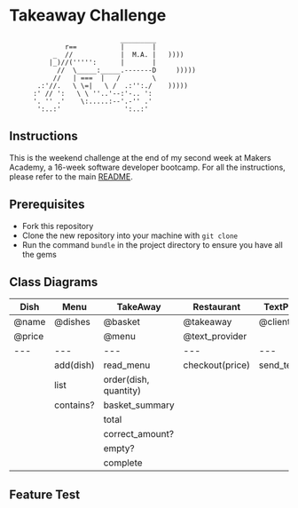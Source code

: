 Takeaway Challenge
==================
```
                            _________
              r==           |       |
           _  //            |  M.A. |   ))))
          |_)//(''''':      |       |
            //  \_____:_____.-------D     )))))
           //   | ===  |   /        \
       .:'//.   \ \=|   \ /  .:'':./    )))))
      :' // ':   \ \ ''..'--:'-.. ':
      '. '' .'    \:.....:--'.-'' .'
       ':..:'                ':..:'

 ```

Instructions
-------

This is the weekend challenge at the end of my second week at Makers Academy, a 16-week software developer bootcamp. For all the instructions, please refer to the main [README](https://github.com/AndreaDiotallevi/takeaway-challenge/blob/master/README.md).

Prerequisites
-------

* Fork this repository
* Clone the new repository into your machine with ```git clone```
* Run the command ```bundle``` in the project directory to ensure you have all the gems

Class Diagrams
-------

| Dish   | Menu      | TakeAway              | Restaurant      | TextProvider    |
| ---    | ----      | ---                   | ---             | ---             |
| @name  | @dishes   | @basket               | @takeaway       | @client         |
| @price |           | @menu                 | @text_provider  |                 |
|---     | ---       | ---                   | ---             | ---             |
|        | add(dish) | read_menu             | checkout(price) | send_text(time) |
|        | list      | order(dish, quantity) |                 |                 |
|        | contains? | basket_summary        |                 |                 |
|        |           | total                 |                 |                 |
|        |           | correct_amount?       |                 |                 |
|        |           | empty?                |                 |                 |
|        |           | complete              |                 |                 |

Feature Test
-------


